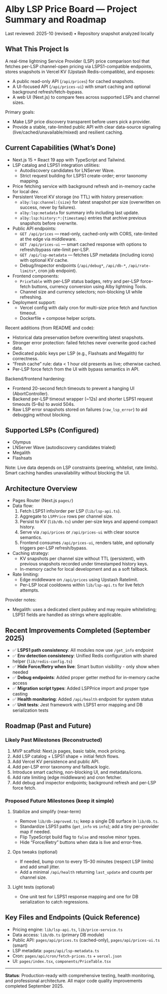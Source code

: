# Alby LSP Price Board — Project Summary and Roadmap

Last reviewed: 2025-10 (revised) • Repository snapshot analyzed locally

## What This Project Is
A real-time lightning Service Provider (LSP) price comparison tool that fetches per-LSP channel-open pricing via LSPS1-compatible endpoints, stores snapshots in Vercel KV (Upstash Redis-compatible), and exposes:
- A public read-only API (`/api/prices`) for cached snapshots.
- A UI-focused API (`/api/prices-ui`) with smart caching and optional background refresh/fetch-bypass.
- A web UI (Next.js) to compare fees across supported LSPs and channel sizes.

Primary goals:
- Make LSP price discovery transparent before users pick a provider.
- Provide a stable, rate-limited public API with clear data-source signaling (live/cached/unavailable/mixed) and resilient caching.

## Current Capabilities (What’s Done)
- Next.js 15 + React 19 app with TypeScript and Tailwind.
- LSP catalog and LSPS1 integration utilities:
  - Autodiscovery candidates for LNServer Wave.
  - Strict request building for LSPS1 create-order; error taxonomy mapping.
- Price fetching service with background refresh and in-memory cache for local dev.
- Persistent Vercel KV storage (no TTL) with history preservation:
  - `alby:lsp:channel:{size}` for latest snapshot per size (overwritten on success, never by failures).
  - `alby:lsp:metadata` for summary info including last update.
  - `alby:lsp:history:*:{timestamp}` entries that archive previous snapshots before overwrite.
- Public API endpoints:
  - `GET /api/prices` — read-only, cached-only with CORS, rate-limited at the edge via middleware.
  - `GET /api/prices-ui` — smart cached response with options to refresh/bypass rate-limit per-LSP.
  - `GET /api/lsp-metadata` — fetches LSP metadata (including icons) with optional KV cache.
  - Debug/Inspector endpoints (`/api/debug*`, `/api/db-*`, `/api/rate-limits*`, cron job endpoint).
- Frontend components:
  - `PriceTable` with per-LSP status badges, retry and per-LSP force-fetch buttons, currency conversion using Alby lightning Tools.
  - Channel size and currency selectors; non-blocking UI while refreshing.
- Deployment support:
  - Vercel config with daily cron for multi-size price fetch and function timeout.
  - Dockerfile + compose helper scripts.

Recent additions (from README and code):
- Historical data preservation before overwriting latest snapshots.
- Stronger error protection: failed fetches never overwrite good cached data.
- Dedicated public keys per LSP (e.g., Flashsats and Megalith) for correctness.
- “Fresh cache” rule: data < 1 hour old presents as live; otherwise cached.
- Per-LSP force fetch from the UI with bypass semantics in API.

Backend/frontend hardening:
- Frontend 20-second fetch timeouts to prevent a hanging UI (AbortController).
- Backend per-LSP timeout wrapper (~12s) and shorter LSPS1 request timeouts (5–8s) to avoid 504s.
- Raw LSP error snapshots stored on failures (`raw_lsp_error`) to aid debugging without blocking.

## Supported LSPs (Configured)
- Olympus
- LNServer Wave (autodiscovery candidates trialed)
- Megalith
- Flashsats

Note: Live data depends on LSP constraints (peering, whitelist, rate limits). Smart caching handles unavailability without blocking the UI.

## Architecture Overview
- Pages Router (Next.js `pages/`)
- Data flow:
  1. Fetch LSPS1 info/order per LSP (`lib/lsp-api.ts`).
  2. Aggregate to `LSPPrice` rows per channel size.
  3. Persist to KV (`lib/db.ts`) under per-size keys and append compact history.
  4. Serve via `/api/prices` or `/api/prices-ui` with clear source semantics.
  5. Frontend consumes `/api/prices-ui`, renders table, and optionally triggers per-LSP refresh/bypass.
- Caching strategy:
  - KV snapshots per channel size without TTL (persistent), with previous snapshots recorded under timestamped history keys.
  - In-memory cache for local development and as a soft fallback.
- Rate limiting:
  - Edge middleware on `/api/prices` using Upstash Ratelimit.
  - Per-LSP local cooldowns within `lib/lsp-api.ts` for live fetch attempts.

Provider notes:
- Megalith: uses a dedicated client pubkey and may require whitelisting; LSPS1 fields are handled as strings where applicable.

## Recent Improvements Completed (September 2025)
- ✅ **LSPS1 path consistency**: All modules now use `/get_info` endpoint
- ✅ **Env detection consistency**: Unified Redis configuration with shared helper (`lib/redis-config.ts`)
- ✅ **Hide Force/Retry when live**: Smart button visibility - only show when needed
- ✅ **Debug endpoints**: Added proper getter method for in-memory cache access
- ✅ **Migration script types**: Added LSPPrice import and proper type casting
- ✅ **Health monitoring**: Added `/api/health` endpoint for system status
- ✅ **Unit tests**: Jest framework with LSPS1 error mapping and DB serialization tests


## Roadmap (Past and Future)

### Likely Past Milestones (Reconstructed)
1. MVP scaffold: Next.js pages, basic table, mock pricing.
2. Add LSP catalog + LSPS1 shape + initial fetch flows.
3. Add Vercel KV persistence and public API.
4. Add per-LSP error taxonomy and fallback logic.
5. Introduce smart caching, non-blocking UI, and metadata/icons.
6. Add rate limiting (edge middleware) and cron fetcher.
7. Add debug and inspector endpoints; background refresh and per-LSP force fetch.

### Proposed Future Milestones (keep it simple)
1. Stabilize and simplify (near-term)
   - Remove `lib/db-improved.ts`; keep a single DB surface in `lib/db.ts`.
   - Standardize LSPS1 paths (`get_info` vs `info`); add a tiny per-provider map if needed.
   - Flip TypeScript build flag to `false` and resolve minor types.
   - Hide “Force/Retry” buttons when data is live and error-free.

2. Ops tweaks (optional)
   - If needed, bump cron to every 15–30 minutes (respect LSP limits) and add small jitter.
   - Add a minimal `/api/health` returning `last_update` and counts per channel size.

3. Light tests (optional)
   - One unit test for LSPS1 response mapping and one for DB serialization to catch regressions.

## Key Files and Endpoints (Quick Reference)
- Pricing engine: `lib/lsp-api.ts`, `lib/price-service.ts`
- Data access: `lib/db.ts` (primary DB module)
- Public API: `pages/api/prices.ts` (cached-only), `pages/api/prices-ui.ts` (smart)
- LSP metadata: `pages/api/lsp-metadata.ts`
- Cron: `pages/api/cron/fetch-prices.ts` + `vercel.json`
- UI: `pages/index.tsx`, `components/PriceTable.tsx`

---
**Status**: Production-ready with comprehensive testing, health monitoring, and professional architecture. All major code quality improvements completed September 2025.
